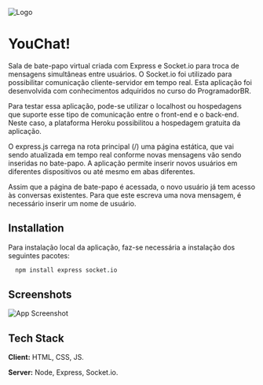 
![Logo](https://dev-to-uploads.s3.amazonaws.com/uploads/articles/th5xamgrr6se0x5ro4g6.png)


# YouChat!

Sala de bate-papo virtual criada com Express e Socket.io para troca de mensagens simultâneas entre usuários.
O Socket.io foi utilizado para possibilitar comunicação cliente-servidor em tempo real. Esta aplicação foi desenvolvida com conhecimentos adquiridos no curso do ProgramadorBR.

Para testar essa aplicação, pode-se utilizar o localhost ou hospedagens que suporte esse tipo de comunicação entre o front-end e o back-end. Neste caso, a plataforma Heroku possibilitou a hospedagem gratuita da aplicação.

O express.js carrega na rota principal (/) uma página estática, que vai sendo atualizada em tempo real conforme novas mensagens vão sendo inseridas no bate-papo. A aplicação permite inserir novos usuários em diferentes dispositivos ou até mesmo em abas diferentes.

Assim que a página de bate-papo é acessada, o novo usuário já tem acesso às conversas existentes. Para que este escreva uma nova mensagem, é necessário inserir um nome de usuário. 

## Installation

Para instalação local da aplicação, faz-se necessária a instalação dos seguintes pacotes:

```bash
  npm install express socket.io
```
    
## Screenshots

![App Screenshot](https://via.placeholder.com/468x300?text=App+Screenshot+Here)


## Tech Stack

**Client:** HTML, CSS, JS.

**Server:** Node, Express, Socket.io.


